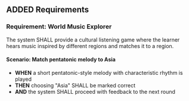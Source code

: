 ## ADDED Requirements
### Requirement: World Music Explorer
The system SHALL provide a cultural listening game where the learner hears music inspired by different regions and matches it to a region.

#### Scenario: Match pentatonic melody to Asia
- **WHEN** a short pentatonic-style melody with characteristic rhythm is played
- **THEN** choosing "Asia" SHALL be marked correct
- **AND** the system SHALL proceed with feedback to the next round


